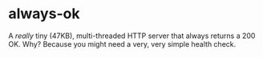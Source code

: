 # always-ok

A *really* tiny (47KB), multi-threaded HTTP server that always returns a 200 OK. Why? Because you might need a very, very simple health check.
